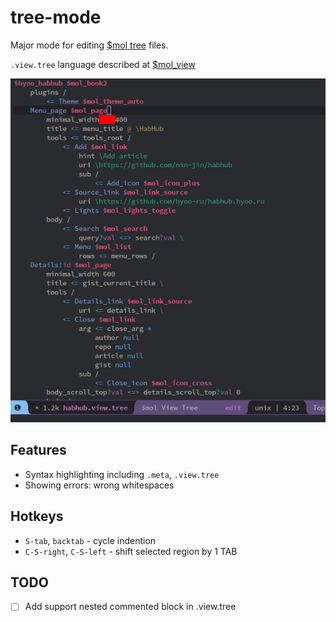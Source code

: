 # tree-mode

Major mode for editing [$mol tree](https://github.com/nin-jin/tree.d) files.

`.view.tree` language described at [$mol_view](https://github.com/hyoo-ru/mam_mol/blob/master/view)

![editing view.tree file](./screenshot.png)

## Features

- Syntax highlighting including `.meta`, `.view.tree`
- Showing errors: wrong whitespaces

## Hotkeys

- `S-tab`, `backtab` - cycle indention
- `C-S-right`, `C-S-left` - shift selected region by 1 TAB

## TODO

- [ ] Add support nested commented block in .view.tree
